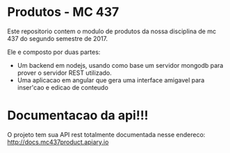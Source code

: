 # Produtos - MC 437

Este repositorio contem o modulo de produtos da nossa disciplina de mc 437 do segundo semestre de 2017.

Ele e composto por duas partes:
  - Um backend em nodejs, usando como base um servidor mongodb para prover o servidor REST utilizado.
  - Uma aplicacao em angular que gera uma interface amigavel para inser'cao e edicao de conteudo

# Documentacao da api!!!

O projeto tem sua API rest totalmente documentada nesse endereco: http://docs.mc437product.apiary.io
